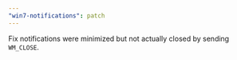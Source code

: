 ```yaml
---
"win7-notifications": patch
---
```


Fix notifications were minimized but not actually closed by sending `WM_CLOSE`.